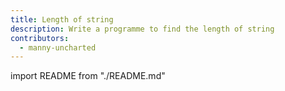 ```yaml
---
title: Length of string
description: Write a programme to find the length of string
contributors:
  - manny-uncharted
---
```


import README from "./README.md"

<README />
